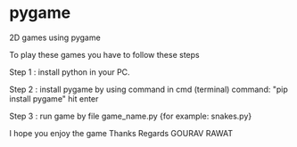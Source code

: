 # pygame
2D games using pygame


To play these games you have to follow these steps

Step 1 : install python in your PC.

Step 2 : install pygame by using command in cmd (terminal) command: "pip install pygame"
          hit enter

Step 3 : run game by file game_name.py {for example: snakes.py}



I hope you enjoy the game
Thanks
Regards
GOURAV RAWAT
